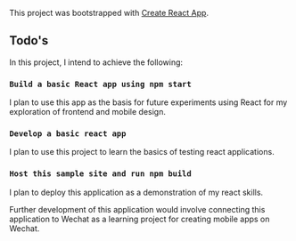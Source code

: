 This project was bootstrapped with [Create React App](https://github.com/facebook/create-react-app).

## Todo's 


In this project, I intend to achieve the following:

### `Build a basic React app using npm start`

I plan to use this app as the basis for future experiments using React for my exploration of frontend and
mobile design.


### `Develop a basic react app`

I plan to use this project to learn the basics of testing react applications.

### `Host this sample site and run npm build`

I plan to deploy this application as a demonstration of my react skills. 

Further development of this application would involve connecting this application to Wechat as a learning project for
creating mobile apps on Wechat.
